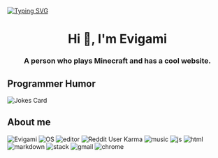 [![Typing SVG](https://readme-typing-svg.herokuapp.com?lines=Hello!+I+am+Evigami!;HTML+Coder;JavaScript+Game+Developer;Creator+of+The+Theta+Project)](https://git.io/typing-svg)
<h1 align="center">Hi 👋, I'm Evigami</h1>
<h3 align="center">A person who plays Minecraft and has a cool website.</h3>
<h2>Programmer Humor</h2>
<img src="https://readme-jokes.vercel.app/api" alt="Jokes Card" />
<h2>About me</h2>
<p align="left"> 
       <img src="https://komarev.com/ghpvc/?username=Evigami&label=Profile Visitors&color=001eff&style=flat-square" alt="Evigami" />
       <img src="https://img.shields.io/badge/OS-Windows-brightgreen/?logo=Windows&style=flat-square" alt="OS" />
       <img src="https://img.shields.io/badge/Editor-VS%20Code-blue/?logo=visualstudiocode&logoColor=blue&color=blue&style=flat-square" alt="editor">
       <img src="https://img.shields.io/reddit/user-karma/combined/ComprehensiveSpeed17?logo=reddit&style=flat-square" alt="Reddit User Karma">
       <img src="https://img.shields.io/badge/Listens%20to-Spotify-blue/?logo=spotify&logoColor=warning&color=1DB954" alt="music">
       <img src="https://img.shields.io/badge/Knows-JavaScript-blue/?logo=javascript&logoColor=warning&color=yellow" alt="js">
       <img src="https://img.shields.io/badge/Knows-HTML-blue/?logo=html5&logoColor=warning&color=orange" alt="html">
       <img src="https://img.shields.io/badge/Knows-MarkDown-FFF?logo=markdown" alt="markdown">
       <img src="https://img.shields.io/badge/Uses-stackoverflow-blue/?logo=stackoverflow&logoColor=warning&color=ef8236" alt="stack">
       <img alt="gmail" src="https://img.shields.io/badge/Uses-Gmail-blue/?logo=gmail&logoColor=warning&color=red">
       <img alt="chrome" src="https://img.shields.io/badge/Uses-Chrome-blue/?logo=Google%20Chrome&logoColor=DD5144&color=DD5144">
</p>

